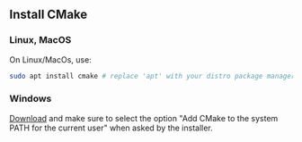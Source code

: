 ## Install CMake

### Linux, MacOS

On Linux/MacOs, use:

```bash
sudo apt install cmake # replace 'apt' with your distro package manager
```

### Windows

[Download](https://github.com/Kitware/CMake/releases/download/v3.23.0/cmake-3.23.0-windows-x86_64.msi) and make sure to select the option "Add CMake to the system PATH for the current user" when asked by the installer.

